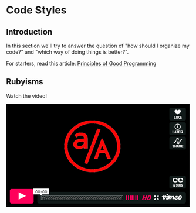 # Code Styles

## Introduction

In this section we'll try to answer the question of "how should I organize my code?" and "which way of doing things is better?".

For starters, read this article: [Principles of Good Programming][article]

## Rubyisms

Watch the video!

[![Rubyisms](../video_link.png)](https://vimeo.com/181705461)

[article]: https://www.artima.com/weblogs/viewpost.jsp?thread=331531
